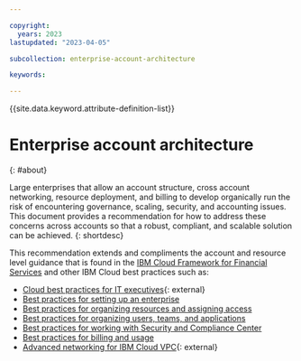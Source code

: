 ```yaml
---

copyright:
  years: 2023
lastupdated: "2023-04-05"

subcollection: enterprise-account-architecture

keywords:

---
```


{{site.data.keyword.attribute-definition-list}}

# Enterprise account architecture
{: #about}

Large enterprises that allow an account structure, cross account networking, resource deployment, and billing to develop organically run the risk of encountering governance, scaling, security, and accounting issues. This document provides a recommendation for how to address these concerns across accounts so that a robust, compliant, and scalable solution can be achieved.
{: shortdesc}

This recommendation extends and compliments the account and resource level guidance that is found in the [IBM Cloud Framework for Financial Services](/docs/framework-financial-services?topic=framework-financial-services-about) and other IBM Cloud best practices such as:

- [Cloud best practices for IT executives](https://www.ibm.com/downloads/cas/NYWPPW6K){: external}
- [Best practices for setting up an enterprise](/docs/account?topic=account-enterprise-best-practices)
- [Best practices for organizing resources and assigning access](/docs/account?topic=account-account_setup)
- [Best practices for organizing users, teams, and applications](/docs/solution-tutorials?topic=solution-tutorials-users-teams-applications)
- [Best practices for working with Security and Compliance Center](/docs/security-compliance?topic=security-compliance-best-practices)
- [Best practices for billing and usage](/docs/billing-usage?topic=billing-usage-best-practices)
- [Advanced networking for IBM Cloud VPC](https://www.ibm.com/cloud/architecture/content/course/advanced-networking-for-vpc){: external}

